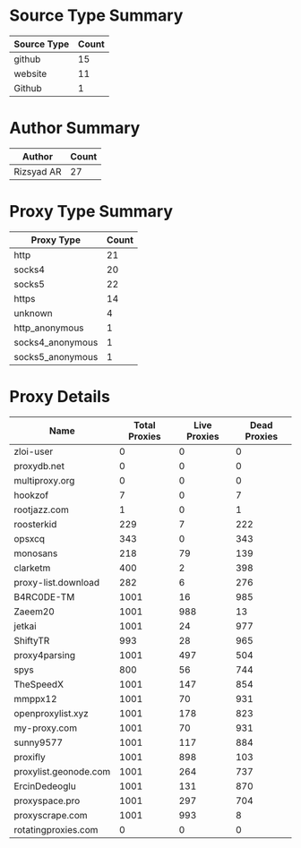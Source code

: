 # Source Type Summary

| Source Type | Count |
|-------------|-------|
| github | 15 |
| website | 11 |
| Github | 1 |


# Author Summary

| Author | Count |
|--------|-------|
| Rizsyad AR | 27 |


# Proxy Type Summary

| Proxy Type | Count |
|------------|-------|
| http | 21 |
| socks4 | 20 |
| socks5 | 22 |
| https | 14 |
| unknown | 4 |
| http_anonymous | 1 |
| socks4_anonymous | 1 |
| socks5_anonymous | 1 |


# Proxy Details

| Name | Total Proxies | Live Proxies | Dead Proxies |
|------|---------------|--------------|---------------|
| zloi-user | 0 | 0 | 0 |
| proxydb.net | 0 | 0 | 0 |
| multiproxy.org | 0 | 0 | 0 |
| hookzof | 7 | 0 | 7 |
| rootjazz.com | 1 | 0 | 1 |
| roosterkid | 229 | 7 | 222 |
| opsxcq | 343 | 0 | 343 |
| monosans | 218 | 79 | 139 |
| clarketm | 400 | 2 | 398 |
| proxy-list.download | 282 | 6 | 276 |
| B4RC0DE-TM | 1001 | 16 | 985 |
| Zaeem20 | 1001 | 988 | 13 |
| jetkai | 1001 | 24 | 977 |
| ShiftyTR | 993 | 28 | 965 |
| proxy4parsing | 1001 | 497 | 504 |
| spys | 800 | 56 | 744 |
| TheSpeedX | 1001 | 147 | 854 |
| mmppx12 | 1001 | 70 | 931 |
| openproxylist.xyz | 1001 | 178 | 823 |
| my-proxy.com | 1001 | 70 | 931 |
| sunny9577 | 1001 | 117 | 884 |
| proxifly | 1001 | 898 | 103 |
| proxylist.geonode.com | 1001 | 264 | 737 |
| ErcinDedeoglu | 1001 | 131 | 870 |
| proxyspace.pro | 1001 | 297 | 704 |
| proxyscrape.com | 1001 | 993 | 8 |
| rotatingproxies.com | 0 | 0 | 0 |
